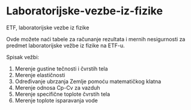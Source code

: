 # Laboratorijske-vezbe-iz-fizike
ETF, laboratorijske vezbe iz fizike

Ovde možete naći tabele za računanje rezultata i mernih nesigurnosti za predmet laboratorijske vežbe iz fizike na ETF-u.

Spisak vežbi:  
1. Merenje gustine tečnosti i čvrstih tela  
2. Merenje elastičnosti  
3. Određivanje ubrzanja Zemlje pomoću matematičkog klatna  
4. Merenje odnosa Cp-Cv za vazduh  
5. Merenje specifične toplote čvrstih tela  
6. Merenje toplote isparavanja vode  
